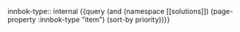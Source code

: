 
innbok-type:: internal
{{query (and (namespace [[solutions]]) (page-property :innbok-type "item") (sort-by priority))}}













